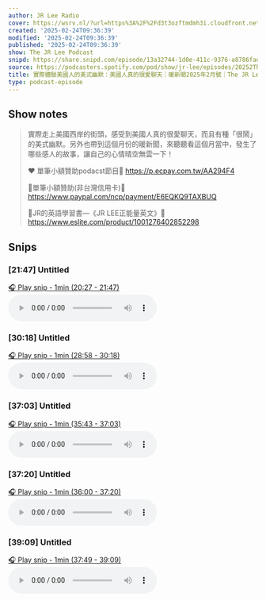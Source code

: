 ```yaml
---
author: JR Lee Radio
cover: https://wsrv.nl/?url=https%3A%2F%2Fd3t3ozftmdmh3i.cloudfront.net%2Fproduction%2Fpodcast_uploaded_nologo%2F11838469%2F11838469-1610182098785-d439d38e8e027.jpg&w=200&h=200
created: '2025-02-24T09:36:39'
modified: '2025-02-24T09:36:39'
published: '2025-02-24T09:36:39'
show: The JR Lee Podcast
snipd: https://share.snipd.com/episode/13a32744-1d0e-411c-9376-a8786fadcada
source: https://podcasters.spotify.com/pod/show/jr-lee/episodes/20252The-JR-Lee-Podcast-Ep074-e2v5rgj
title: 實際體驗美國人的美式幽默：美國人真的很愛聊天｜暖新聞2025年2月號｜The JR Lee Podcast Ep074
type: podcast-episode
---
```



## Show notes
> 實際走上美國西岸的街頭，感受到美國人真的很愛聊天，而且有種「很鬧」的美式幽默。另外也帶到這個月份的暖新聞，來聽聽看這個月當中，發生了哪些感人的故事，讓自己的心情晴空無雲一下！
> 
> ❤️ 單筆小額贊助podacst節目💜
> https://p.ecpay.com.tw/AA294F4
> 
> 🙏單筆小額贊助(非台灣信用卡)🐳https://www.paypal.com/ncp/payment/E6EQKQ9TAXBUQ
> 
> 📔JR的英語學習書—《JR LEE正能量英文》📘https://www.eslite.com/product/1001276402852298

## Snips
### [21:47] Untitled
[🎧 Play snip - 1min️ (20:27 - 21:47)](https://share.snipd.com/snip/8b1ed3fc-7041-40b4-b98f-4ec59f7effe0)
<audio controls> <source src="https://anchor.fm/s/4728a874/podcast/play/98806739/https%3A%2F%2Fd3ctxlq1ktw2nl.cloudfront.net%2Fstaging%2F2025-1-21%2F00d165d0-4e8d-2864-d9f4-c706b1f5931a.mp3#t=20:27,21:47"> </audio>
### [30:18] Untitled
[🎧 Play snip - 1min️ (28:58 - 30:18)](https://share.snipd.com/snip/ae9b61ba-34ea-4bd8-ac29-e78180176b44)
<audio controls> <source src="https://anchor.fm/s/4728a874/podcast/play/98806739/https%3A%2F%2Fd3ctxlq1ktw2nl.cloudfront.net%2Fstaging%2F2025-1-21%2F00d165d0-4e8d-2864-d9f4-c706b1f5931a.mp3#t=28:58,30:18"> </audio>
### [37:03] Untitled
[🎧 Play snip - 1min️ (35:43 - 37:03)](https://share.snipd.com/snip/9592263a-b983-46cb-ba9d-41ce7afea8f3)
<audio controls> <source src="https://anchor.fm/s/4728a874/podcast/play/98806739/https%3A%2F%2Fd3ctxlq1ktw2nl.cloudfront.net%2Fstaging%2F2025-1-21%2F00d165d0-4e8d-2864-d9f4-c706b1f5931a.mp3#t=35:43,37:03"> </audio>
### [37:20] Untitled
[🎧 Play snip - 1min️ (36:00 - 37:20)](https://share.snipd.com/snip/845f74b5-9a15-403b-8972-32b0c0f4971d)
<audio controls> <source src="https://anchor.fm/s/4728a874/podcast/play/98806739/https%3A%2F%2Fd3ctxlq1ktw2nl.cloudfront.net%2Fstaging%2F2025-1-21%2F00d165d0-4e8d-2864-d9f4-c706b1f5931a.mp3#t=36:00,37:20"> </audio>
### [39:09] Untitled
[🎧 Play snip - 1min️ (37:49 - 39:09)](https://share.snipd.com/snip/1f20f442-cfda-4bf6-bab5-4e2146592c9f)
<audio controls> <source src="https://anchor.fm/s/4728a874/podcast/play/98806739/https%3A%2F%2Fd3ctxlq1ktw2nl.cloudfront.net%2Fstaging%2F2025-1-21%2F00d165d0-4e8d-2864-d9f4-c706b1f5931a.mp3#t=37:49,39:09"> </audio>
